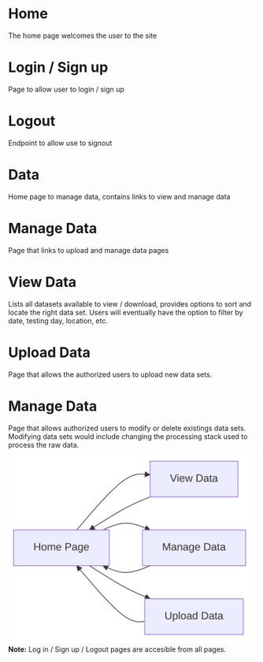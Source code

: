 # Home 
The home page welcomes the user to the site

# Login / Sign up

Page to allow user to login / sign up

# Logout

Endpoint to allow use to signout

# Data
Home page to manage data, contains links to view and manage data

# Manage Data
Page that links to upload and manage data pages

# View Data
Lists all datasets available to view / download, provides options to sort and locate the right data set. Users will eventually have the option to filter by date, testing day, location, etc.

# Upload Data
Page that allows the authorized users to upload new data sets.

# Manage Data
Page that allows authorized users to modify or delete existings data sets. Modifying data sets would include changing the processing stack used to process the raw data.

!["Site Pages"](./diagrams/generated/site-pages.png)
**Note:** Log in / Sign up / Logout pages are accesible from all pages.

